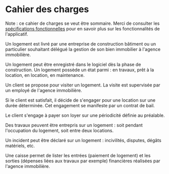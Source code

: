 # Cahier des charges

Note : ce cahier de charges se veut être sommaire. Merci de consulter les [spécifications fonctionnelles](https://github.com/AimegaelBoudzoumou/pl-sql-app-immo/blob/main/3-%20Sp%C3%A9cifications%20fonctionnelles.md) pour en savoir plus sur les fonctionnalités de l'applicatif.

Un logement est livré par une entreprise de construction bâtiment ou un particulier souhaitant délégué la gestion de son bien immobilier à l'agence immobilière.

Un logement peut être enregistré dans le logiciel dès la phase de construction.
Un logement possède un état parmi : en travaux, prêt à la location, en location, en maintenance.

Un client se propose pour visiter un logement. La visite est supervisée par un employé de l'agence immobilière. 

Si le client est satisfait, il décide de s'engager pour une location sur une durée déterminée. Cet engagement se manifeste par un contrat de bail.

Le client s'engage à payer son loyer sur une périodicité définie au préalable.

Des travaux peuvent être entrepris sur un logement : soit pendant l'occupation du logement, soit entre deux locations.

Un incident peut être déclaré sur un logement : incivilités, disputes, dégâts matériels, etc.

Une caisse permet de lister les entrées (paiement de logement) et les sorties (dépenses liées aux travaux par exemple) financières réalisées par l'agence immobilière.
